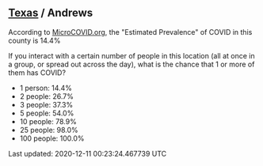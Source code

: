 
## [Texas](/united-states/texas) / Andrews

According to [MicroCOVID.org](http://microcovid.org),
the "Estimated Prevalence" of COVID in this county is 14.4%

If you interact with a certain number of people in this location
(all at once in a group, or spread out across the day), what is the chance that
1 or more of them has COVID?

- 1 person: 14.4%
- 2 people: 26.7%
- 3 people: 37.3%
- 5 people: 54.0%
- 10 people: 78.9%
- 25 people: 98.0%
- 100 people: 100.0%

Last updated: 2020-12-11 00:23:24.467739 UTC
